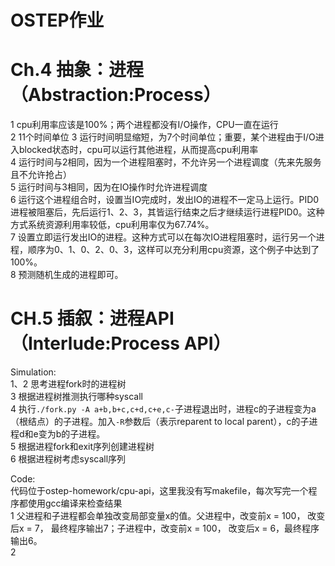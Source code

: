 # OSTEP作业  

# Ch.4 抽象：进程（Abstraction:Process）  
1 cpu利用率应该是100%；两个进程都没有I/O操作，CPU一直在运行  
2 11个时间单位
3 运行时间明显缩短，为7个时间单位；重要，某个进程由于I/O进入blocked状态时，cpu可以运行其他进程，从而提高cpu利用率  
4 运行时间与2相同，因为一个进程阻塞时，不允许另一个进程调度（先来先服务且不允许抢占）  
5 运行时间与3相同，因为在IO操作时允许进程调度    
6 运行这个进程组合时，设置当IO完成时，发出IO的进程不一定马上运行。PID0进程被阻塞后，先后运行1、2、3，其皆运行结束之后才继续运行进程PID0。这种方式系统资源利用率较低，cpu利用率仅为67.74%。   
7 设置立即运行发出IO的进程。这种方式可以在每次IO进程阻塞时，运行另一个进程，顺序为0、1、0、2、0、3，这样可以充分利用cpu资源，这个例子中达到了100%。  
8 预测随机生成的进程即可。  

# CH.5 插叙：进程API（Interlude:Process API）  
Simulation:  
1、2 思考进程fork时的进程树  
3 根据进程树推测执行哪种syscall  
4 执行`./fork.py -A a+b,b+c,c+d,c+e,c-`子进程退出时，进程c的子进程变为a（根结点）的子进程。加入`-R`参数后（表示reparent to local parent），c的子进程d和e变为b的子进程。  
5 根据进程fork和exit序列创建进程树  
6 根据进程树考虑syscall序列  

Code:  
代码位于ostep-homework/cpu-api，这里我没有写makefile，每次写完一个程序都使用gcc编译来检查结果  
1 父进程和子进程都会单独改变局部变量x的值。父进程中，改变前x = 100， 改变后x = 7， 最终程序输出7；子进程中，改变前x = 100， 改变后x = 6，最终程序输出6。  
2 